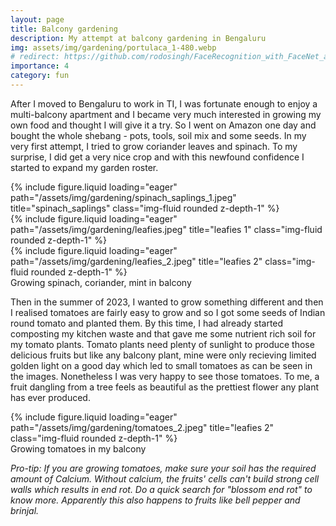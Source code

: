 ```yaml
---
layout: page
title: Balcony gardening
description: My attempt at balcony gardening in Bengaluru
img: assets/img/gardening/portulaca_1-480.webp
# redirect: https://github.com/rodosingh/FaceRecognition_with_FaceNet_and_TripletLoss/blob/main/README.md
importance: 4
category: fun
---
```

After I moved to Bengaluru to work in TI, I was fortunate enough to enjoy a multi-balcony apartment and I became very much interested in growing my own food and thought I will give it a try. So I went on Amazon one day and bought the whole shebang - pots, tools, soil mix and some seeds. In my very first attempt, I tried to grow coriander leaves and spinach. To my surprise, I did get a very nice crop and with this newfound confidence I started to expand my garden roster.

<div class="row justify-content-center">
    <div class="col-sm-2 mt-3 mt-md-0">
        {% include figure.liquid loading="eager" path="/assets/img/gardening/spinach_saplings_1.jpeg" title="spinach_saplings" class="img-fluid rounded z-depth-1" %}
    </div>
    <div class="col-sm-4 mt-3 mt-md-0">
        {% include figure.liquid loading="eager" path="/assets/img/gardening/leafies.jpeg" title="leafies 1" class="img-fluid rounded z-depth-1" %}
    </div>
    <div class="col-sm-4 mt-3 mt-md-0">
        {% include figure.liquid loading="eager" path="/assets/img/gardening/leafies_2.jpeg" title="leafies 2" class="img-fluid rounded z-depth-1" %}
    </div>
</div>
<div class="caption">
    Growing spinach, coriander, mint in balcony
</div>

Then in the summer of 2023, I wanted to grow something different and then I realised tomatoes are fairly easy to grow and so I got some seeds of Indian round tomato and planted them. By this time, I had already started composting my kitchen waste and that gave me some nutrient rich soil for my tomato plants. Tomato plants need plenty of sunlight to produce those delicious fruits but like any balcony plant, mine were only recieving limited golden light on a good day which led to small tomatoes as can be seen in the images. Nonetheless I was very happy to see those tomatoes. To me, a fruit dangling from a tree feels as beautiful as the prettiest flower any plant has ever produced.

<div class="row justify-content-center">
    <div class="col-sm-8 mt-3 mt-md-0">
        {% include figure.liquid loading="eager" path="/assets/img/gardening/tomatoes_2.jpeg" title="leafies 2" class="img-fluid rounded z-depth-1" %}
    </div>
</div>
<div class="caption">
    Growing tomatoes in my balcony
</div>

*Pro-tip: If you are growing tomatoes, make sure your soil has the required amount of Calcium. Without calcium, the fruits' cells can't build strong cell walls which results in end rot. Do a quick search for "blossom end rot" to know more. Apparently this also happens to fruits like bell pepper and brinjal.*
